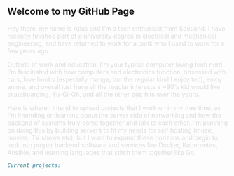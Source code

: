 <span style="color:#dedcdc;"><h2>Welcome to my GitHub Page</h2></span>

<span style="color:#dedcdc;">Hey there, my name is Atlas and I'm a tech enthusiast from Scotland. I have recently finished part of a university degree in electrical and mechanical engineering, and have returned to work for a bank who I used to work for a few years ago.</span>

<span style="color:#dedcdc;">Outside of work and education, I'm your typical computer loving tech nerd. I'm fascinated with how computers and electronics function, obsessed with cars, love books (especially manga, but the regular kind I enjoy too), enjoy anime, and overall just have all the regular interests a ~90's kid would like skateboarding, Yu-Gi-Oh, and all the other pop hits over the years.</span>

<span style="color:#dedcdc;">Here is where I intend to upload projects that I work on in my free time, as I'm intending on learning about the server side of networking and how the backend of systems truly come together and talk to each other. I'm planning on doing this by building servers to fit my needs for self hosting (music, movies, TV shows etc), but I want to expand these horizons and begin to look into proper backend software and services like Docker, Kubernetes, Ansible, and learning languages that stitch them together like Go.</span>

```markdown
Current projects:
```